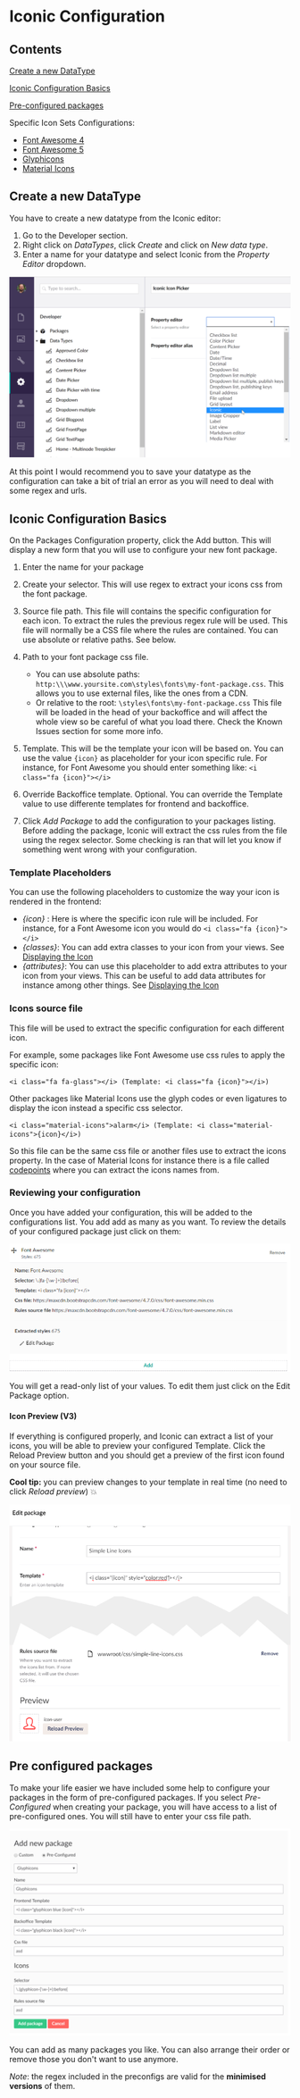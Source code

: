 # Iconic Configuration


## Contents

[Create a new DataType](#create)

[Iconic Configuration Basics](#configbasics)

[Pre-configured packages](#preconfigured)

Specific Icon Sets Configurations:
-  [Font Awesome 4](FontAwesome4)
-  [Font Awesome 5](FontAwesome5)
-  [Glyphicons](Glyphicons)
-  [Material Icons](MaterialIcons)


## <a name="create"></a> Create a new DataType
You have to create a new datatype from the Iconic editor:
1. Go to the Developer section.
2. Right click on *DataTypes*, click *Create* and click on *New data type*.
3. Enter a name for your datatype and select Iconic from the *Property Editor* dropdown.

![Create datatype](datatype.png)

At this point I would recommend you to save your datatype as the configuration can take a bit of trial an error as you will need to deal with some regex and urls.

## <a name="configbasics"></a> Iconic Configuration Basics
On the Packages Configuration property, click the Add button. This will display a new form that you will use to configure your new font package.
1. Enter the name for your package
2. Create your selector. This will use regex to extract your icons css from the font package.
3. Source file path. This file will contains the specific configuration for each icon.
   To extract the rules the previous regex rule will be used. This file will normally be a CSS file where the rules are contained. You can use absolute or relative paths. See below.
4. Path to your font package css file.
    * You can use absolute paths: `http:\\\www.yoursite.com\styles\fonts\my-font-package.css`. This allows you to use external files, like the ones from a CDN.
    * Or relative to the root: `\styles\fonts\my-font-package.css`
    This file will be loaded in the head of your backoffice and will affect the whole view so be careful of what you load there. Check the Known Issues section for some more info.

5. Template. This will be the template your icon will be based on. You can use the value ```{icon}``` as placeholder for your icon specific rule. For instance, for Font Awesome you should enter something like: `<i class="fa {icon}"></i>`
6. Override Backoffice template. Optional. You can override the Template value to use differente templates for frontend and backoffice.
6. Click *Add Package* to add the configuration to your packages listing. Before adding the package, Iconic will extract the css rules from the file using the regex selector. Some checking is ran that will let you know if something went wrong with your configuration.


### Template Placeholders
You can use the following placeholders to customize the way your icon is rendered in the frontend:
- *\{icon\}* : Here is where the specific icon rule will be included. For instance, for a Font Awesome icon you would do ```<i class="fa {icon}"></i>```
- *\{classes\}*: You can add extra classes to your icon from your views. See [Displaying the Icon](../Usage)
- *\{attributes}*: You can use this placeholder to add extra attributes to your icon from your views. This can be useful to add data attributes for instance among other things. See [Displaying the Icon](../Usage)

### Icons source file
This file will be used to extract the specific configuration for each different icon.

For example, some packages like Font Awesome use css rules to apply the specific icon:
```
<i class="fa fa-glass"></i> (Template: <i class="fa {icon}"></i>)
```

Other packages like Material Icons use the glyph codes or even ligatures to display the icon instead a specific css selector. 
```
<i class="material-icons">alarm</i> (Template: <i class="material-icons">{icon}</i>)
```
So this file can be the same css file or another files use to extract the icons property. In the case of Material Icons for instance there is a file called <a href="https://github.com/google/material-design-icons/blob/master/iconfont/codepoints">codepoints</a> where you can extract the icons names from.


### Reviewing your configuration
Once you have added your configuration, this will be added to the configurations list. You add add as many as you want. To review the details of your configured package just click on them:

![See configuration details](configDetails.png)

You will get a read-only list of your values. To edit them just click on the Edit Package option.

#### Icon Preview (V3)
If everything is configured properly, and Iconic can extract a list of your icons, you will be able to preview your configured Template. Click the Reload Preview button and you should get a preview of the first icon found on your source file.

**Cool tip:** you can preview changes to your template in real time (no need to click *Reload preview*) :boom: 

![Icon preview](icon-preview.png)

## <a name="preconfigured"></a>Pre configured packages
To make your life easier we have included some help to configure your packages in the form of pre-configured packages. If you select *Pre-Configured* when creating your package, you will have access to a list of pre-configured ones. You will still have to enter your css file path.

![Pre-configured package](addPreConfig.png)


You can add as many packages you like. You can also arrange their order or remove those you don't want to use anymore.

*Note*: the regex included in the preconfigs are valid for the **minimised versions** of them.